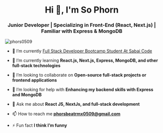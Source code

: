 <h1 align="center">Hi 👋, I'm So Phorn</h1>
<h3 align="center">Junior Developer | Specializing in Front-End (React, Next.js) | Familiar with Express & MongoDB</h3>

<p align="left"> <img src="https://komarev.com/ghpvc/?username=phors0509&label=Profile%20views&color=0e75b6&style=flat" alt="phors0509" /> </p>

- 🔭 I’m currently [Full Stack Developer Bootcamp Student At Sabai Code](https://sabaicode.com/)

- 🌱 I’m currently learning **React.js, Next.js, Express, MongoDB, and other full-stack technologies**

- 👯 I’m looking to collaborate on **Open-source full-stack projects or frontend applications**

- 🤝 I’m looking for help with **Enhancing my backend skills with Express and MongoDB**

- 💬 Ask me about **React JS, NextJs, and full-stack development**

- 📫 How to reach me **phorsbeatrmx0509@gmail.com**

- ⚡ Fun fact **I think I’m funny**
